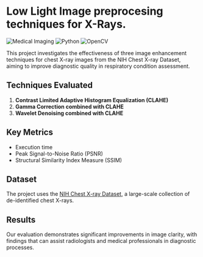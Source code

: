 # Low Light Image preprocesing techniques for X-Rays.

![Medical Imaging](https://img.shields.io/badge/domain-Medical_Imaging-blue) ![Python](https://img.shields.io/badge/language-Python-green) ![OpenCV](https://img.shields.io/badge/library-OpenCV-red)

This project investigates the effectiveness of three image enhancement techniques for chest X-ray images from the NIH Chest X-ray Dataset, aiming to improve diagnostic quality in respiratory condition assessment.

## Techniques Evaluated

1. **Contrast Limited Adaptive Histogram Equalization (CLAHE)**
2. **Gamma Correction combined with CLAHE**
3. **Wavelet Denoising combined with CLAHE**

## Key Metrics

- Execution time
- Peak Signal-to-Noise Ratio (PSNR)
- Structural Similarity Index Measure (SSIM)

## Dataset

The project uses the [NIH Chest X-ray Dataset](https://www.nih.gov/news-events/news-releases/nih-clinical-center-provides-one-largest-publicly-available-chest-x-ray-datasets-scientific-community), a large-scale collection of de-identified chest X-rays.

## Results

Our evaluation demonstrates significant improvements in image clarity, with findings that can assist radiologists and medical professionals in diagnostic processes.
